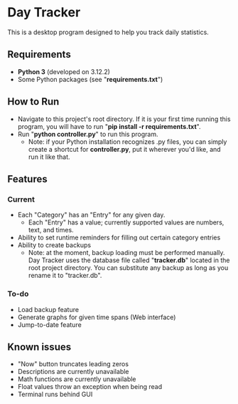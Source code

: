 # Day Tracker
This is a desktop program designed to help you track daily statistics. 

## Requirements
 * **Python 3** (developed on 3.12.2)
 * Some Python packages (see "**requirements.txt**") 

 ## How to Run
 * Navigate to this project's root directory. If it is your first time running this program, you will have to run "**pip install -r requirements.txt**".
 * Run "**python controller.py**" to run this program.
   * Note: if your Python installation recognizes .py files, you can simply create a shortcut for **controller.py**, put it wherever you'd like, and run it like that.

## Features
### Current
 * Each "Category" has an "Entry" for any given day.
   * Each "Entry" has a value; currently supported values are numbers, text, and times.
 * Ability to set runtime reminders for filling out certain category entries
 * Ability to create backups
   * Note: at the moment, backup loading must be performed manually. Day Tracker uses the database file called "**tracker.db**" located in the root project directory. You can substitute any backup as long as you rename it to "tracker.db".

### To-do
 * Load backup feature
 * Generate graphs for given time spans (Web interface)
 * Jump-to-date feature

## Known issues
 * "Now" button truncates leading zeros 
 * Descriptions are currently unavailable
 * Math functions are currently unavailable
 * Float values throw an exception when being read
 * Terminal runs behind GUI
